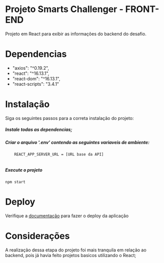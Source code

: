 # Projeto Smarts Challenger - FRONT-END

Projeto em React para exibir as informações do backend do desafio.


# Dependencias

- "axios": "^0.19.2",
- "react": "^16.13.1",
- "react-dom": "^16.13.1",
- "react-scripts": "3.4.1"


# Instalação

Siga os seguintes passos para a correta instalação do projeto:

##### Instale todas as dependencias;


##### Criar o arquivo '.env' contendo as seguintes variaveis de ambiente:

```
	REACT_APP_SERVER_URL = [URL base da API]
	
```

##### Execute o projeto

```
npm start

```


# Deploy

Verifique a [documentação](https://create-react-app.dev/docs/deployment/) para fazer o deploy da aplicação


# Considerações

A realização dessa etapa do projeto foi mais tranquila em relação ao backend, pois já havia feito projetos basicos utilizando o React;

